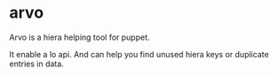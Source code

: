 # arvo
Arvo is a hiera helping tool for puppet.


It enable a lo api. And can help you find unused hiera keys or duplicate entries in data.

